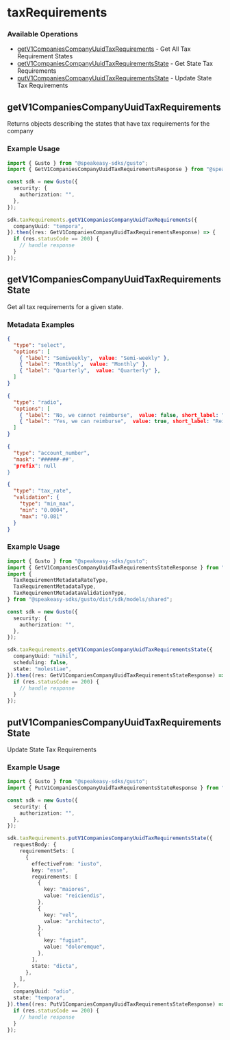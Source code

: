 # taxRequirements

### Available Operations

* [getV1CompaniesCompanyUuidTaxRequirements](#getv1companiescompanyuuidtaxrequirements) - Get All Tax Requirement States
* [getV1CompaniesCompanyUuidTaxRequirementsState](#getv1companiescompanyuuidtaxrequirementsstate) - Get State Tax Requirements
* [putV1CompaniesCompanyUuidTaxRequirementsState](#putv1companiescompanyuuidtaxrequirementsstate) - Update State Tax Requirements

## getV1CompaniesCompanyUuidTaxRequirements

Returns objects describing the states that have tax requirements for the company

### Example Usage

```typescript
import { Gusto } from "@speakeasy-sdks/gusto";
import { GetV1CompaniesCompanyUuidTaxRequirementsResponse } from "@speakeasy-sdks/gusto/dist/sdk/models/operations";

const sdk = new Gusto({
  security: {
    authorization: "",
  },
});

sdk.taxRequirements.getV1CompaniesCompanyUuidTaxRequirements({
  companyUuid: "tempora",
}).then((res: GetV1CompaniesCompanyUuidTaxRequirementsResponse) => {
  if (res.statusCode == 200) {
    // handle response
  }
});
```

## getV1CompaniesCompanyUuidTaxRequirementsState

Get all tax requirements for a given state.

### Metadata Examples

```json select
{
  "type": "select",
  "options": [
    { "label": "Semiweekly",  value: "Semi-weekly" },
    { "label": "Monthly",  value: "Monthly" },
    { "label": "Quarterly",  value: "Quarterly" },
  ]
}
```
```json radio
{
  "type": "radio",
  "options": [
    { "label": "No, we cannot reimburse",  value: false, short_label: "Not Reimbursable" },
    { "label": "Yes, we can reimburse",  value: true, short_label: "Reimbursable" },
  ]
}
```
```json account_number
{
  "type": "account_number",
  "mask": "######-##',
  "prefix": null
}
```
```json tax_rate
{
  "type": "tax_rate",
  "validation": {
    "type": "min_max",
    "min": "0.0004",
    "max": "0.081"
  }
}
```


### Example Usage

```typescript
import { Gusto } from "@speakeasy-sdks/gusto";
import { GetV1CompaniesCompanyUuidTaxRequirementsStateResponse } from "@speakeasy-sdks/gusto/dist/sdk/models/operations";
import {
  TaxRequirementMetadataRateType,
  TaxRequirementMetadataType,
  TaxRequirementMetadataValidationType,
} from "@speakeasy-sdks/gusto/dist/sdk/models/shared";

const sdk = new Gusto({
  security: {
    authorization: "",
  },
});

sdk.taxRequirements.getV1CompaniesCompanyUuidTaxRequirementsState({
  companyUuid: "nihil",
  scheduling: false,
  state: "molestiae",
}).then((res: GetV1CompaniesCompanyUuidTaxRequirementsStateResponse) => {
  if (res.statusCode == 200) {
    // handle response
  }
});
```

## putV1CompaniesCompanyUuidTaxRequirementsState

Update State Tax Requirements

### Example Usage

```typescript
import { Gusto } from "@speakeasy-sdks/gusto";
import { PutV1CompaniesCompanyUuidTaxRequirementsStateResponse } from "@speakeasy-sdks/gusto/dist/sdk/models/operations";

const sdk = new Gusto({
  security: {
    authorization: "",
  },
});

sdk.taxRequirements.putV1CompaniesCompanyUuidTaxRequirementsState({
  requestBody: {
    requirementSets: [
      {
        effectiveFrom: "iusto",
        key: "esse",
        requirements: [
          {
            key: "maiores",
            value: "reiciendis",
          },
          {
            key: "vel",
            value: "architecto",
          },
          {
            key: "fugiat",
            value: "doloremque",
          },
        ],
        state: "dicta",
      },
    ],
  },
  companyUuid: "odio",
  state: "tempora",
}).then((res: PutV1CompaniesCompanyUuidTaxRequirementsStateResponse) => {
  if (res.statusCode == 200) {
    // handle response
  }
});
```
